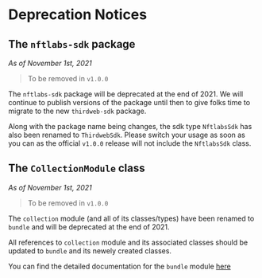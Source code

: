 # Deprecation Notices


## The ``nftlabs-sdk`` package

*As of November 1st, 2021*

> To be removed in `v1.0.0`

The `nftlabs-sdk` package will be deprecated at the end of 2021. We will
continue to publish versions of the package until then to give folks time
to migrate to the new `thirdweb-sdk` package.

Along with the package name being changes, the sdk type `NftlabsSdk` has also been
renamed to `ThirdwebSdk`. Please switch your usage as soon as you can as the
official `v1.0.0` release will not include the `NftlabsSdk` class.

## The `CollectionModule` class

*As of November 1st, 2021*

> To be removed in `v1.0.0`

The `collection` module (and all of its classes/types) have been renamed to `bundle` and will be deprecated at the end of 2021.

All references to `collection` module and its associated classes should be updated to `bundle` and its newely created classes.

You can find the detailed documentation for the `bundle` module [here](/api-reference/modules/bundle/)
